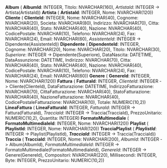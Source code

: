 **Album** (  **AlbumId**: INTEGER, Titolo: NVARCHAR(160), _ArtistaId_: INTEGER -> Artista(ArtistaId))
**Artista** (  **ArtistaId**: INTEGER, Nome: NVARCHAR(120))
**Cliente** (  **ClienteId**: INTEGER, Nome: NVARCHAR(40), Cognome: NVARCHAR(20), Societa: NVARCHAR(80), Indirizzo: NVARCHAR(70), Citta: NVARCHAR(40), Stato: NVARCHAR(40), Nazione: NVARCHAR(40), CodicePostale: NVARCHAR(10), Telefono: NVARCHAR(24), Fax: NVARCHAR(24), Email: NVARCHAR(60), _AssistenteId_: INTEGER -> Dipendente(AssistenteId))
**Dipendente** (  **DipendenteId**: INTEGER, Cognome: NVARCHAR(20), Nome: NVARCHAR(20), Titolo: NVARCHAR(30), _Superiore_: INTEGER -> Dipendente(Superiore), DataNascita: DATETIME, DataAssunzione: DATETIME, Indirizzo: NVARCHAR(70), Citta: NVARCHAR(40), Stato: NVARCHAR(40), Nazione: NVARCHAR(40), CodicePostale: NVARCHAR(10), Telefono: NVARCHAR(24), Fax: NVARCHAR(24), Email: NVARCHAR(60))
**Genere** (  **GenereId**: INTEGER, Nome: NVARCHAR(120))
**Fattura** (  **FatturaId**: INTEGER, _ClienteId_: INTEGER -> Cliente(ClienteId), DataFatturazione: DATETIME, IndirizzoFatturazione: NVARCHAR(70), CittaFatturazione: NVARCHAR(40), StatoFatturazione: NVARCHAR(40), NazioneFatturazione: NVARCHAR(40), CodicePostaleFatturazione: NVARCHAR(10), Totale: NUMERIC(10,2))
**LineaFattura** (  **LineaFatturaId**: INTEGER, _FatturaId_: INTEGER -> Fattura(FatturaId), _TracciaId_: INTEGER -> Traccia(TracciaId), PrezzoUnitario: NUMERIC(10,2), Quantita: INTEGER)
**FormatoMultimediale** (  **FormatoMultimedialeId**: INTEGER, Nome: NVARCHAR(120))
**Playlist** (  **PlaylistId**: INTEGER, Nome: NVARCHAR(120))
**TracciaPlaylist** (  ***PlaylistId***: INTEGER -> Playlist(PlaylistId), ***TracciaId***: INTEGER -> Traccia(TracciaId))
**Traccia** (  **TracciaId**: INTEGER, Nome: NVARCHAR(200), _AlbumId_: INTEGER -> Album(AlbumId), _FormatoMultimedialeId_: INTEGER -> FormatoMultimediale(FormatoMultimedialeId), _GenereId_: INTEGER -> Genere(GenereId), Compositori: NVARCHAR(220), Millisecondi: INTEGER, Byte: INTEGER, PrezzoUnitario: NUMERIC(10,2))
